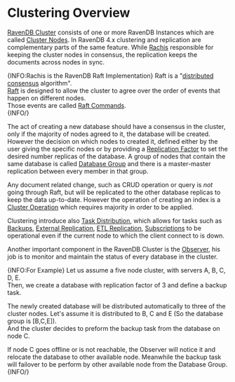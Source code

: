 ﻿# Clustering Overview

[RavenDB Cluster](../../glossary/ravendb-cluster) consists of one or more RavenDB Instances which are called [Cluster Nodes](../../glossary/cluster-node).
In RavenDB 4.x clustering and replication are complementary parts of the same feature. While [Rachis](../../../server/clustering/rachis/what-is-rachis) responsible for keeping the cluster nodes in consensus, the replication keeps the documents across nodes in sync.

{INFO:Rachis is the RavenDB Raft Implementation}
Raft is a "[distributed consensus](https://en.wikipedia.org/wiki/Consensus_(computer_science)) algorithm".  
[Raft](../../glossary/raft-algorithm) is designed to allow the cluster to agree over the order of events that happen on different nodes.  
Those events are called [Raft Commands](../../glossary/raft-command).  
{INFO/}

The act of creating a new database should have a consensus in the cluster, only if the majority of nodes agreed to it, the database will be created.
However the decision on which nodes to created it, defined either by the user giving the specific nodes or by providing a [Replication Factor](../../glossary/database-group) to set the desired number replicas of the database.
A group of nodes that contain the same database is called [Database Group](../../glossary/database-group) and there is a master-master replication between every member in that group.

Any document related change, such as CRUD operation or query is _not_ going through Raft, but will be replicated to the other database replicas to keep the data up-to-date.
However the operation of creating an index is a [Cluster Operation](../../server/clustering/rachis/consensus-operations) which requires majority in order to be applied.

Clustering introduce also [Task Distribution](../../server/clustering/distribution/highly-available-tasks), which allows for tasks such as [Backups](../../server/ongoing-tasks/backups/basic), [External Replication](../../ongoing-tasks/external-replication/basic), [ETL Replication](../../ongoing-tasks/etl/basics), [Subscriptions](../../ongoing-tasks/subscriptions/basic) to be operational even if the current node to which the client connect to is down. 

Another important component in the RavenDB Cluster is the [Observer](../../../server/clustering/distribution/cluster-observer), his job is to monitor and maintain the status of every database in the cluster.   

{INFO:For Example}
Let us assume a five node cluster, with servers A, B, C, D, E.  
Then, we create a database with replication factor of 3 and define a backup task.

The newly created database will be distributed automatically to three of the cluster nodes. Let's assume it is distributed to B, C and E (So the database group is [B,C,E]).  
And the cluster decides to preform the backup task from the database on node C.

If node C goes offline or is not reachable, the Observer will notice it and relocate the database to other available node. 
Meanwhile the backup task will failover to be perform by other available node from the Database Group. 
{INFO/}
